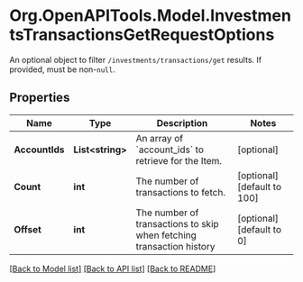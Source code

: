 # Org.OpenAPITools.Model.InvestmentsTransactionsGetRequestOptions
An optional object to filter `/investments/transactions/get` results. If provided, must be non-`null`.

## Properties

Name | Type | Description | Notes
------------ | ------------- | ------------- | -------------
**AccountIds** | **List&lt;string&gt;** | An array of &#x60;account_ids&#x60; to retrieve for the Item. | [optional] 
**Count** | **int** | The number of transactions to fetch.  | [optional] [default to 100]
**Offset** | **int** | The number of transactions to skip when fetching transaction history | [optional] [default to 0]

[[Back to Model list]](../README.md#documentation-for-models) [[Back to API list]](../README.md#documentation-for-api-endpoints) [[Back to README]](../README.md)

